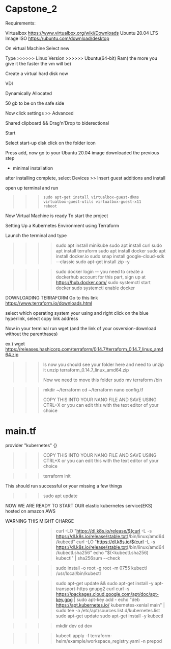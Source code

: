 # Capstone_2


Requirements:

Virtualbox https://www.virtualbox.org/wiki/Downloads
Ubuntu 20.04 LTS Image ISO https://ubuntu.com/download/desktop





On virtual Machine 
Select new

Type    >>>>>> Linux
Version >>>>>> Ubuntu(64-bit)
Ram( the more you give it the faster the vm will be)

Create a virtual hard disk now

VDI

Dynamically Allocated

50 gb to be on the safe side

Now click settings >> Advanced

Shared clipboard && Drag'n'Drop to biderectional

Start 

Select start-up disk
click on the folder icon

Press add, now go to your Ubuntu 20.04 image downloaded the previous step

- minimal installation

after installing complete, select Devices >> Insert guest additions and install

open up terminal and run 

>>>     sudo apt-get install virtualbox-guest-dkms virtualbox-guest-utils virtualbox-guest-x11
>>>     reboot

Now Virtual Machine is ready To start the project


Setting Up a Kubernetes Environment using Terraform

Launch the terminal and type

>>>> sudo apt install minikube
>>>> sudo apt install curl
>>>> sudo apt install terraform
>>>> sudo apt install docker
>>>> sudo apt install docker.io
>>>> sudo snap install google-cloud-sdk --classic
>>>> sudo apt-get install zip -y

>>>> sudo docker login
>>>> -- you need to create a dockerhub account for this part, sign up at https://hub.docker.com/
>>>> sudo systemctl start docker
>>>> sudo systemctl enable docker
>>>> 



DOWNLOADING TERRAFORM
Go to this link
https://www.terraform.io/downloads.html

select which operating system your using and right click on the blue hyperlink, select copy link address

Now in your terminal run wget (and the link of your osversion-download without the parenthases)

ex.) wget https://releases.hashicorp.com/terraform/0.14.7/terraform_0.14.7_linux_amd64.zip

>>> ls
>>> now you should see your folder here and need to unzip it
>>> unzip terraform_0.14.7_linux_amd64.zip 
>>> 
>>> Now we need to move this folder 
>>> sudo mv terraform /bin
>>> 


>>> mkdir ~/terraform
>>> cd ~/terraform
>>> nano config.tf
>>> 
>>> COPY THIS INTO YOUR NANO FILE AND SAVE USING CTRL+X or you can edit this with the text editor of your choice
# main.tf
provider "kubernetes" {}
>>> COPY THIS INTO YOUR NANO FILE AND SAVE USING CTRL+X or you can edit this with the text editor of your choice
>>> 


>>> terraform init
>>> 
This should run successful or your missing a few things





>>> sudo apt update



NOW WE ARE READY TO START OUR elastic kubernetes service(EKS) hosted on amazon AWS

WARNING THIS MIGHT CHARGE 



















































































>>>> curl -LO "https://dl.k8s.io/release/$(curl -L -s https://dl.k8s.io/release/stable.txt)/bin/linux/amd64/kubectl"
>>>> curl -LO "https://dl.k8s.io/$(curl -L -s https://dl.k8s.io/release/stable.txt)/bin/linux/amd64/kubectl.sha256"
>>>> echo "$(<kubectl.sha256) kubectl" | sha256sum --check
>>>> 

>>>> sudo install -o root -g root -m 0755 kubectl /usr/local/bin/kubectl


>>>> sudo apt-get update && sudo apt-get install -y apt-transport-https gnupg2 curl
>>>> curl -s https://packages.cloud.google.com/apt/doc/apt-key.gpg | sudo apt-key add -
>>>> echo "deb https://apt.kubernetes.io/ kubernetes-xenial main" | sudo tee -a /etc/apt/sources.list.d/kubernetes.list
>>>> sudo apt-get update
>>>> sudo apt-get install -y kubectl










>>>> mkdir dev
>>>> cd dev
>>>> 

















>>>> kubectl apply -f terraform-helm/example/workspace_registry.yaml -n prepod



